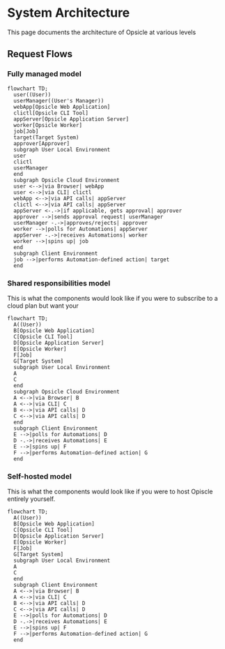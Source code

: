 # System Architecture

This page documents the architecture of Opsicle at various levels

## Request Flows

### Fully managed model

```mermaid
flowchart TD;
  user((User))
  userManager((User's Manager))
  webApp[Opsicle Web Application]
  clictl[Opsicle CLI Tool]
  appServer[Opsicle Application Server]
  worker[Opsicle Worker]
  job[Job]
  target(Target System)
  approver[Approver]
  subgraph User Local Environment
  user
  clictl
  userManager
  end
  subgraph Opsicle Cloud Environment
  user <-->|via Browser| webApp
  user <-->|via CLI| clictl
  webApp <-->|via API calls| appServer
  clictl <-->|via API calls| appServer
  appServer <-.->|if applicable, gets approval| approver
  approver -->|sends approval request| userManager
  userManager -.->|approves/rejects| approver
  worker -->|polls for Automations| appServer
  appServer -.->|receives Automations| worker
  worker -->|spins up| job
  end
  subgraph Client Environment
  job -->|performs Automation-defined action| target
  end
```


### Shared responsibilities model

This is what the components would look like if you were to subscribe to a cloud plan but want your 

```mermaid
flowchart TD;
  A((User))
  B[Opsicle Web Application]
  C[Opsicle CLI Tool]
  D[Opsicle Application Server]
  E[Opsicle Worker]
  F[Job]
  G[Target System]
  subgraph User Local Environment
  A
  C
  end
  subgraph Opsicle Cloud Environment
  A <-->|via Browser| B
  A <-->|via CLI| C
  B <-->|via API calls| D
  C <-->|via API calls| D
  end
  subgraph Client Environment
  E -->|polls for Automations| D
  D -.->|receives Automations| E
  E -->|spins up| F
  F -->|performs Automation-defined action| G
  end
```

### Self-hosted model

This is what the components would look like if you were to host Opiscle entirely yourself.

```mermaid
flowchart TD;
  A((User))
  B[Opsicle Web Application]
  C[Opsicle CLI Tool]
  D[Opsicle Application Server]
  E[Opsicle Worker]
  F[Job]
  G[Target System]
  subgraph User Local Environment
  A
  C
  end
  subgraph Client Environment
  A <-->|via Browser| B
  A <-->|via CLI| C
  B <-->|via API calls| D
  C <-->|via API calls| D
  E -->|polls for Automations| D
  D -.->|receives Automations| E
  E -->|spins up| F
  F -->|performs Automation-defined action| G
  end
```

